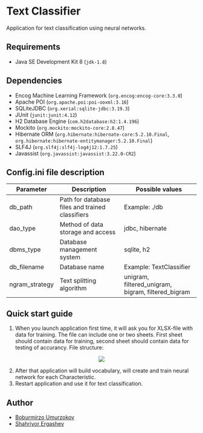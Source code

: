 # Text Classifier

Application for text classification using neural networks.

## Requirements

- Java SE Development Kit 8 (`jdk-1.8`)

## Dependencies

- Encog Machine Learning Framework (`org.encog:encog-core:3.3.0`)
- Apache POI (`org.apache.poi:poi-ooxml:3.16`)
- SQLiteJDBC (`org.xerial:sqlite-jdbc:3.19.3`)
- JUnit (`junit:junit:4.12`)
- H2 Database Engine (`com.h2database:h2:1.4.196`)
- Mockito (`org.mockito:mockito-core:2.8.47`)
- Hibernate ORM (`org.hibernate:hibernate-core:5.2.10.Final`, `org.hibernate:hibernate-entitymanager:5.2.10.Final`)
- SLF4J (`org.slf4j:slf4j-log4j12:1.7.25`)
- Javassist (`org.javassist:javassist:3.22.0-CR2`)

## Config.ini file description

Parameter | Description | Possible values
------------ | ------------- | -------------
db_path | Path for database files and trained classifiers | Example: ./db
dao_type | Method of data storage and access | jdbc, hibernate
dbms_type | Database management system | sqlite, h2
db_filename | Database name | Example: TextClassifier
ngram_strategy | Text splitting algorithm | unigram, filtered_unigram, bigram, filtered_bigram

## Quick start guide

1. When you launch application first time, it will ask you for XLSX-file with data for training. The file can include one or two sheets. First sheet should contain data for training, second sheet should contain data for testing of accurancy. File structure:

<p align="center">
  <img src ="https://github.com/shaxri/TextClassifier/raw/master/images/xlsx_example.png"/>
</p>

2. After that application will build vocabulary, will create and train neural network for each Characteristic.
3. Restart application and use it for text classification.

## Author

- [Boburmirzo Umurzokov](https://github.com/Boburmirzo)
- [Shahriyor Ergashev](https://github.com/shaxri/)
